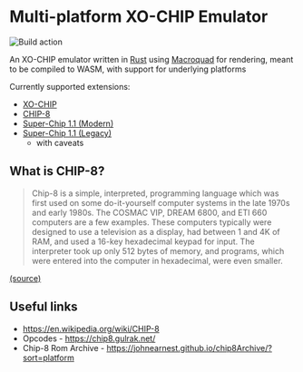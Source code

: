 
# Multi-platform XO-CHIP Emulator

![Build action](https://github.com/dustinbowers/rust-chip8/actions/workflows/rust.yml/badge.svg)

An XO-CHIP emulator written in [Rust](https://www.rust-lang.org/) using [Macroquad](https://macroquad.rs/) for rendering, meant to be compiled to WASM, with support for underlying platforms

Currently supported extensions:
- [XO-CHIP](https://johnearnest.github.io/Octo/docs/XO-ChipSpecification.html)
- [CHIP-8](https://en.wikipedia.org/wiki/CHIP-8)
- [Super-Chip 1.1 (Modern)](https://github.com/Chromatophore/HP48-Superchip)
- [Super-Chip 1.1 (Legacy)](https://github.com/Chromatophore/HP48-Superchip/blob/master/binaries/SCHIP_origin.txt)
  - with caveats

## What is CHIP-8?

> Chip-8 is a simple, interpreted, programming language which was first used on some do-it-yourself computer systems in the late 1970s and early 1980s. The COSMAC VIP, DREAM 6800, and ETI 660 computers are a few examples. These computers typically were designed to use a television as a display, had between 1 and 4K of RAM, and used a 16-key hexadecimal keypad for input. The interpreter took up only 512 bytes of memory, and programs, which were entered into the computer in hexadecimal, were even smaller.

[(source)](http://devernay.free.fr/hacks/chip8/C8TECH10.HTM#1.0)

## Useful links 

- https://en.wikipedia.org/wiki/CHIP-8
- Opcodes - https://chip8.gulrak.net/
- Chip-8 Rom Archive - https://johnearnest.github.io/chip8Archive/?sort=platform
